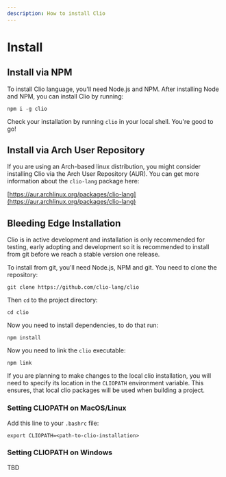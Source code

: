 ```yaml
---
description: How to install Clio
---
```


# Install

## Install via NPM

To install Clio language, you'll need Node.js and NPM. After installing Node and NPM, you can install Clio by running:

`npm i -g clio`

Check your installation by running `clio` in your local shell. You're good to go!

## Install via Arch User Repository

If you are using an Arch-based linux distribution, you might consider installing Clio via the Arch User Repository \(AUR\). You can get more information about the `clio-lang` package here:

[https://aur.archlinux.org/packages/clio-lang](https://aur.archlinux.org/packages/clio-lang)

## Bleeding Edge Installation

Clio is in active development and installation is only recommended for testing, early adopting and development so it is recommended to install from git before we reach a stable version one release.

To install from git, you'll need Node.js, NPM and git. You need to clone the repository:

`git clone https://github.com/clio-lang/clio`

Then `cd` to the project directory:

`cd clio`

Now you need to install dependencies, to do that run:

`npm install`

Now you need to link the `clio` executable:

`npm link`

If you are planning to make changes to the local clio installation, you will need to specify its location in the `CLIOPATH` environment variable. This ensures, that local clio packages will be used when building a project.

### Setting CLIOPATH on MacOS/Linux

Add this line to your `.bashrc` file:

```text
export CLIOPATH=<path-to-clio-installation>
```

### Setting CLIOPATH on Windows

TBD

